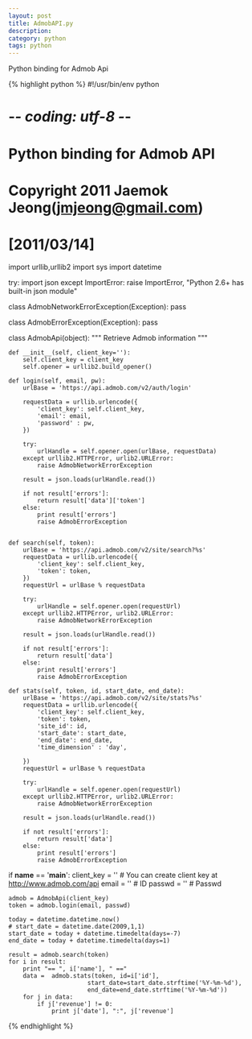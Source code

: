 ```yaml
---
layout: post
title: AdmobAPI.py
description: 
category: python
tags: python
---
```


Python binding for Admob Api

<!-- more -->

{% highlight python %}
#!/usr/bin/env python
# -*- coding: utf-8 -*-
#
# Python binding for Admob API 
#
# Copyright 2011 Jaemok Jeong(jmjeong@gmail.com)
#
# [2011/03/14]

import urllib,urllib2
import sys
import datetime

try:
    import json
except ImportError:
    raise ImportError, "Python 2.6+ has built-in json module"

class AdmobNetworkErrorException(Exception):
    pass

class AdmobErrorException(Exception):
    pass

class AdmobApi(object):
    """
    Retrieve Admob information
    """

    def __init__(self, client_key=''):
        self.client_key = client_key
        self.opener = urllib2.build_opener()

    def login(self, email, pw):
        urlBase = 'https://api.admob.com/v2/auth/login'
    
        requestData = urllib.urlencode({
            'client_key': self.client_key,
            'email': email,
            'password' : pw,
        })

        try:
            urlHandle = self.opener.open(urlBase, requestData)
        except urllib2.HTTPError, urlib2.URLError:
            raise AdmobNetworkErrorException

        result = json.loads(urlHandle.read())

        if not result['errors']:
            return result['data']['token']
        else:
            print result['errors']
            raise AdmobErrorException


    def search(self, token):
        urlBase = 'https://api.admob.com/v2/site/search?%s'
        requestData = urllib.urlencode({
            'client_key': self.client_key,
            'token': token,
        })
        requestUrl = urlBase % requestData

        try:
            urlHandle = self.opener.open(requestUrl)
        except urllib2.HTTPError, urlib2.URLError:
            raise AdmobNetworkErrorException

        result = json.loads(urlHandle.read())

        if not result['errors']:
            return result['data']
        else:
            print result['errors']
            raise AdmobErrorException

    def stats(self, token, id, start_date, end_date):
        urlBase = 'https://api.admob.com/v2/site/stats?%s'
        requestData = urllib.urlencode({
            'client_key': self.client_key,
            'token': token,
            'site_id': id,
            'start_date': start_date,
            'end_date': end_date,
            'time_dimension' : 'day',
            
        })
        requestUrl = urlBase % requestData

        try:
            urlHandle = self.opener.open(requestUrl)
        except urllib2.HTTPError, urlib2.URLError:
            raise AdmobNetworkErrorException

        result = json.loads(urlHandle.read())

        if not result['errors']:
            return result['data']
        else:
            print result['errors']
            raise AdmobErrorException

if __name__ == '__main__':
    client_key = ''                     # You can create client key at http://www.admob.com/api
    email = ''                          # ID
    passwd = ''                         # Passwd

    admob = AdmobApi(client_key)
    token = admob.login(email, passwd)

    today = datetime.datetime.now()
    # start_date = datetime.date(2009,1,1)
    start_date = today + datetime.timedelta(days=-7)
    end_date = today + datetime.timedelta(days=1)

    result = admob.search(token)
    for i in result:
        print "== ", i['name'], " =="
        data =  admob.stats(token, id=i['id'],
                          start_date=start_date.strftime('%Y-%m-%d'),
                          end_date=end_date.strftime('%Y-%m-%d'))
        for j in data:
            if j['revenue'] != 0:
                print j['date'], ":", j['revenue']
{% endhighlight %}

